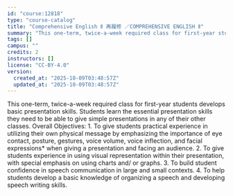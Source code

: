 ```yaml
---
id: "course:12818"
type: "course-catalog"
title: "Comprehensive English Ⅱ 再履修 ／COMPREHENSIVE ENGLISH Ⅱ"
summary: "This one-term, twice-a-week required class for first-year students develops basic presentation skills. Students learn th…"
tags: []
campus: ""
credits: 2
instructors: []
license: "CC-BY-4.0"
version:
  created_at: "2025-10-09T03:48:57Z"
  updated_at: "2025-10-09T03:48:57Z"
---
```

This one-term, twice-a-week required class for first-year students develops basic presentation skills. Students learn the essential presentation skills they need to be able to give simple presentations in any of their other classes. Overall Objectives: 1. To give students practical experience in utilizing their own physical message by emphasizing the importance of eye contact, posture, gestures, voice volume, voice inflection, and facial expressions* when giving a presentation and facing an audience. 2. To give students experience in using visual representation within their presentation, with special emphasis on using charts and/ or graphs. 3. To build student confidence in speech communication in large and small contexts. 4. To help students develop a basic knowledge of organizing a speech and developing speech writing skills.
